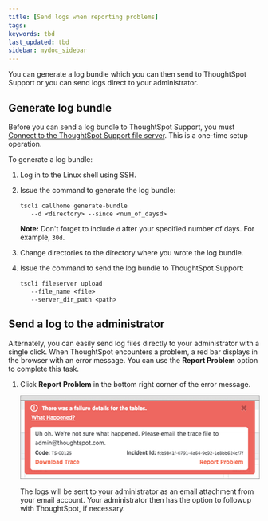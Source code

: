 ```yaml
---
title: [Send logs when reporting problems]
tags:
keywords: tbd
last_updated: tbd
sidebar: mydoc_sidebar
---
```

You can generate a log bundle which you can then send to ThoughtSpot Support or you can send logs direct to your administrator.

##  Generate log bundle

Before you can send a log bundle to ThoughtSpot Support, you must [Connect to the ThoughtSpot Support file server](../setup/work-with-ts-support.html#). This is a one-time setup operation.

To generate a log bundle:

1. Log in to the Linux shell using SSH.
2. Issue the command to generate the log bundle:

    ```
    tscli callhome generate-bundle
       --d <directory> --since <num_of_daysd>
    ```

    **Note:** Don't forget to include `d` after your specified number of days. For example, `30d`.

3. Change directories to the directory where you wrote the log bundle.
4. Issue the command to send the log bundle to ThoughtSpot Support:

    ```
    tscli fileserver upload
       --file_name <file>
       --server_dir_path <path>
    ```


## Send a log to the administrator

Alternately, you can easily send log files directly to your administrator with a single click. When ThoughtSpot encounters a problem, a red bar displays in the browser with an error message. You can use the **Report Problem** option to complete this task.

1. Click **Report Problem** in the bottom right corner of the error message.

     ![](../../images/trace_log.png "Report problem")

    The logs will be sent to your administrator as an email attachment from your email account. Your administrator then has the option to followup with ThoughtSpot, if necessary.
